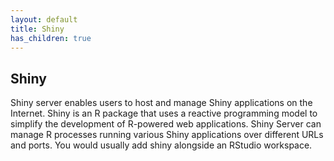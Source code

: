 ```yaml
---
layout: default
title: Shiny
has_children: true
---
```


## Shiny

Shiny server enables users to host and manage Shiny applications on the Internet. Shiny is an R package that uses a reactive programming model to simplify the development of R-powered web applications. Shiny Server can manage R processes running various Shiny applications over different URLs and ports.
You would usually add shiny alongside an RStudio workspace.
